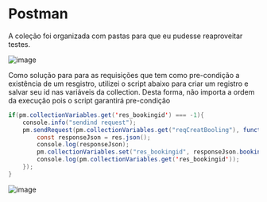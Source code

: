 # Postman

A coleção foi organizada com pastas para que eu pudesse reaproveitar testes.

![image](https://user-images.githubusercontent.com/993369/204679242-85a74dac-0640-446d-9e37-467ac18910fc.png)

Como solução para para as requisições que tem como pre-condição a existência de um resgistro, utilizei o script abaixo para criar um registro e salvar seu id nas variáveis da collection. Desta forma, não importa a ordem da execução pois o script garantirá pre-condição

```java
if(pm.collectionVariables.get('res_bookingid') === -1){
    console.info("sendind request");
    pm.sendRequest(pm.collectionVariables.get("reqCreatBooling"), function (err, res) {
        const responseJson = res.json();
        console.log(responseJson);
        pm.collectionVariables.set("res_bookingid", responseJson.bookingid);
        console.log(pm.collectionVariables.get('res_bookingid'));
    });
}
``` 

![image](https://user-images.githubusercontent.com/993369/204679391-bcd2a84a-99a3-4c25-bcd1-fff6fe87d714.png)
